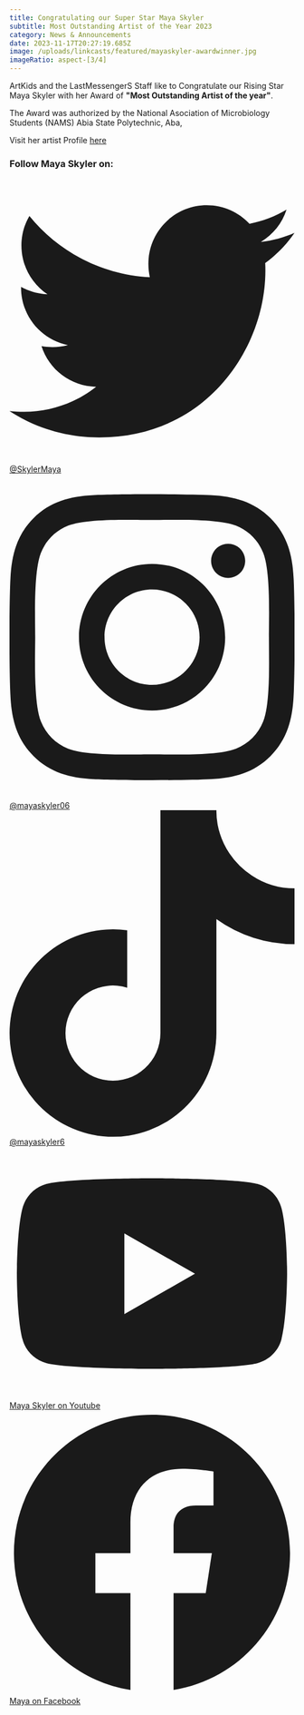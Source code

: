 ```yaml
---
title: Congratulating our Super Star Maya Skyler
subtitle: Most Outstanding Artist of the Year 2023
category: News & Announcements
date: 2023-11-17T20:27:19.685Z
image: /uploads/linkcasts/featured/mayaskyler-awardwinner.jpg
imageRatio: aspect-[3/4]
---
```

ArtKids and the LastMessengerS Staff like to Congratulate our Rising Star Maya Skyler with her Award of **"Most Outstanding Artist of the year"**.

The Award was authorized by the National Asociation of Microbiology Students (NAMS) Abia State Polytechnic, Aba,

Visit her artist Profile [here](/artist/maya-skyler)

<footer class="bg-black/60 text-xl font-bold mt-12"><h3 class="p-4">Follow Maya Skyler on:</h3> <div class="flex flex-col $media.media.find(track => track.artist == title)?.align_items}"><a class="button has-text-twitter px-3 py-1 m-0 w-11/12" href="https://twitter.com/SkylerMaya" target="_blank" rel="nofollow noopener noreferrer" title="Maya Skyler's Twitter page"><div class="flex align-items-center"><span class="mr-4"><svg class="h-5 w-5 m-auto" fill="currentColor" xmlns="http://www.w3.org/2000/svg" viewBox="0 0 512 512"><path d="M459.37 151.716c.325 4.548.325 9.097.325 13.645 0 138.72-105.583 298.558-298.558 298.558-59.452 0-114.68-17.219-161.137-47.106 8.447.974 16.568 1.299 25.34 1.299 49.055 0 94.213-16.568 130.274-44.832-46.132-.975-84.792-31.188-98.112-72.772 6.498.974 12.995 1.624 19.818 1.624 9.421 0 18.843-1.3 27.614-3.573-48.081-9.747-84.143-51.98-84.143-102.985v-1.299c13.969 7.797 30.214 12.67 47.431 13.319-28.264-18.843-46.781-51.005-46.781-87.391 0-19.492 5.197-37.36 14.294-52.954 51.655 63.675 129.3 105.258 216.365 109.807-1.624-7.797-2.599-15.918-2.599-24.04 0-57.828 46.782-104.934 104.934-104.934 30.213 0 57.502 12.67 76.67 33.137 23.715-4.548 46.456-13.32 66.599-25.34-7.798 24.366-24.366 44.833-46.132 57.827 21.117-2.273 41.584-8.122 60.426-16.243-14.292 20.791-32.161 39.308-52.628 54.253z"></path></svg></span>
                        @SkylerMaya</div></a> <a class="button has-text-instagram px-3 py-1 m-0 w-11/12" href="https://www.instagram.com/mayaskyler06" target="_blank" rel="nofollow noopener noreferrer" title="Maya Skyler's Instagram page"><div class="flex align-items-center"><span class="mr-4"><svg class="h-5 w-5 m-auto" fill="currentColor" xmlns="http://www.w3.org/2000/svg" viewBox="0 0 448 512"><path d="M224.1 141c-63.6 0-114.9 51.3-114.9 114.9s51.3 114.9 114.9 114.9S339 319.5 339 255.9 287.7 141 224.1 141zm0 189.6c-41.1 0-74.7-33.5-74.7-74.7s33.5-74.7 74.7-74.7 74.7 33.5 74.7 74.7-33.6 74.7-74.7 74.7zm146.4-194.3c0 14.9-12 26.8-26.8 26.8-14.9 0-26.8-12-26.8-26.8s12-26.8 26.8-26.8 26.8 12 26.8 26.8zm76.1 27.2c-1.7-35.9-9.9-67.7-36.2-93.9-26.2-26.2-58-34.4-93.9-36.2-37-2.1-147.9-2.1-184.9 0-35.8 1.7-67.6 9.9-93.9 36.1s-34.4 58-36.2 93.9c-2.1 37-2.1 147.9 0 184.9 1.7 35.9 9.9 67.7 36.2 93.9s58 34.4 93.9 36.2c37 2.1 147.9 2.1 184.9 0 35.9-1.7 67.7-9.9 93.9-36.2 26.2-26.2 34.4-58 36.2-93.9 2.1-37 2.1-147.8 0-184.8zM398.8 388c-7.8 19.6-22.9 34.7-42.6 42.6-29.5 11.7-99.5 9-132.1 9s-102.7 2.6-132.1-9c-19.6-7.8-34.7-22.9-42.6-42.6-11.7-29.5-9-99.5-9-132.1s-2.6-102.7 9-132.1c7.8-19.6 22.9-34.7 42.6-42.6 29.5-11.7 99.5-9 132.1-9s102.7-2.6 132.1 9c19.6 7.8 34.7 22.9 42.6 42.6 11.7 29.5 9 99.5 9 132.1s2.7 102.7-9 132.1z"></path></svg></span>
                        @mayaskyler06</div></a> <a class="button has-text-tiktok px-3 py-1 m-0 w-11/12" href="https://www.tiktok.com/mayaskyler6" target="_blank" rel="nofollow noopener noreferrer" title="Maya Skyler's TikTok Handle"><div class="flex align-items-center"><span class="mr-4"><svg class="h-5 w-5 m-auto" fill="currentColor" xmlns="http://www.w3.org/2000/svg" viewBox="0 0 448 512"><path d="M448,209.91a210.06,210.06,0,0,1-122.77-39.25V349.38A162.55,162.55,0,1,1,185,188.31V278.2a74.62,74.62,0,1,0,52.23,71.18V0l88,0a121.18,121.18,0,0,0,1.86,22.17h0A122.18,122.18,0,0,0,381,102.39a121.43,121.43,0,0,0,67,20.14Z"></path></svg></span>
                        @mayaskyler6</div></a>  <a class="button has-text-youtube px-3 py-1 m-0 w-11/12" href="https://www.youtube.com/channel/UCKgEppfS58h_yFv0ZuJLOMQ" target="_blank" rel="nofollow noopener noreferrer" title="Maya Skyler's Youtube page"><div class="flex align-items-center"><span class="mr-4"><svg class="h-5 w-5 m-auto" fill="currentColor" xmlns="http://www.w3.org/2000/svg" viewBox="0 0 576 512"><path d="M549.655 124.083c-6.281-23.65-24.787-42.276-48.284-48.597C458.781 64 288 64 288 64S117.22 64 74.629 75.486c-23.497 6.322-42.003 24.947-48.284 48.597-11.412 42.867-11.412 132.305-11.412 132.305s0 89.438 11.412 132.305c6.281 23.65 24.787 41.5 48.284 47.821C117.22 448 288 448 288 448s170.78 0 213.371-11.486c23.497-6.321 42.003-24.171 48.284-47.821 11.412-42.867 11.412-132.305 11.412-132.305s0-89.438-11.412-132.305zm-317.51 213.508V175.185l142.739 81.205-142.739 81.201z"></path></svg></span> Maya Skyler on Youtube</div></a> <a class="button has-text-facebook px-3 py-1 m-0 w-11/12" href="https://www.facebook.com/profile.php?id=100087553265384" target="_blank" rel="nofollow noopener noreferrer" title="Maya Skyler's Facebook page"><div class="flex align-items-center"><span class="mr-4"><svg class="h-5 w-5 m-auto" fill="currentColor" xmlns="http://www.w3.org/2000/svg" viewBox="0 0 512 512"><path d="M504 256C504 119 393 8 256 8S8 119 8 256c0 123.78 90.69 226.38 209.25 245V327.69h-63V256h63v-54.64c0-62.15 37-96.48 93.67-96.48 27.14 0 55.52 4.84 55.52 4.84v61h-31.28c-30.8 0-40.41 19.12-40.41 38.73V256h68.78l-11 71.69h-57.78V501C413.31 482.38 504 379.78 504 256z"></path></svg></span>
                        Maya on Facebook</div></a> </div></footer>